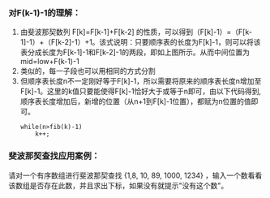 
 
### 对F(k-1)-1的理解：
1. 由斐波那契数列 F[k]=F[k-1]+F[k-2] 的性质，可以得到（F[k]-1）=（F[k-1]-1）+（F[k-2]-1）+1。该式说明：只要顺序表的长度为F[k]-1，则可以将该表分成长度为F[k-1]-1和F[k-2]-1的两段，即如上图所示。从而中间位置为mid=low+F(k-1)-1           
1. 类似的，每一子段也可以用相同的方式分割
1. 但顺序表长度n不一定刚好等于F[k]-1，所以需要将原来的顺序表长度n增加至F[k]-1。这里的k值只要能使得F[k]-1恰好大于或等于n即可，由以下代码得到,顺序表长度增加后，新增的位置（从n+1到F[k]-1位置），都赋为n位置的值即可。
    ```
    while(n>fib(k)-1)
        k++;
    ```
      
     
 
 

### 斐波那契查找应用案例：
请对一个有序数组进行斐波那契查找 {1,8, 10, 89, 1000, 1234} ，输入一个数看看该数组是否存在此数，并且求出下标，如果没有就提示"没有这个数"。
    

 
 
 
